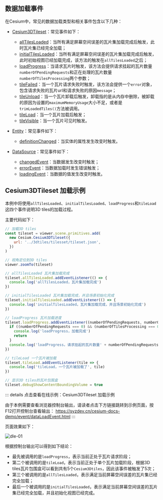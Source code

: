 ## 数据加载事件

在Cesium中，常见的数据加载类型和相关事件包含以下几种：

- [Cesium3DTileset](https://cesium.com/learn/cesiumjs/ref-doc/Cesium3DTileset.html?classFilter=Cesium3DTileset#Cesium3DTileset)：常见事件如下：
  - [allTilesLoaded](https://cesium.com/learn/cesiumjs/ref-doc/Cesium3DTileset.html?classFilter=Cesium3DTileset#allTilesLoaded)：当所有满足屏幕空间误差的瓦片集加载完成后触发，此时瓦片集已经完全加载；
  - [initialTilesLoaded](https://cesium.com/learn/cesiumjs/ref-doc/Cesium3DTileset.html?classFilter=Cesium3DTileset#initialTilesLoaded)：当所有满足屏幕空间误差的瓦片集加载完成后触发，此时初始视图已经加载完成，该方法的触发在`allTilesLoaded`之后；
  - [loadProgress](https://cesium.com/learn/cesiumjs/ref-doc/Cesium3DTileset.html?classFilter=Cesium3DTileset#loadProgress)：当请求瓦片时触发，该方法会提供请求挂起的瓦片数量`numberOfPendingRequests`和正在处理的瓦片数量`numberOfTilesProcessing`两个参数；
  - [tileFailed](https://cesium.com/learn/cesiumjs/ref-doc/Cesium3DTileset.html?classFilter=Cesium3DTileset#tileFailed)：当一个瓦片请求失败时触发，该方法会提供一个`error`对象，包含请求失败的瓦片url和请求失败的原因`message`；
  - [tileUnload](https://cesium.com/learn/cesiumjs/ref-doc/Cesium3DTileset.html?classFilter=Cesium3DTileset#tileUnload)：当一个瓦片卸载后触发，卸载指的是从内存中删除，被卸载的原因为设置的`maximumMemoryUsage`大小不足，或者是`trimLoadedTiles()`方法被调用。
  - [tileLoad](https://cesium.com/learn/cesiumjs/ref-doc/Cesium3DTileset.html?classFilter=Cesium3DTileset#tileLoad)：当一个瓦片加载后触发；
  - [tileVisible](https://cesium.com/learn/cesiumjs/ref-doc/Cesium3DTileset.html?classFilter=Cesium3DTileset#tileVisible)：当一个瓦片可见时触发。
- [Entity](https://cesium.com/learn/cesiumjs/ref-doc/Entity.html?classFilter=entity#Entity)：常见事件如下：
  - [definitionChanged](https://cesium.com/learn/cesiumjs/ref-doc/Entity.html?classFilter=entit#definitionChanged)：当实体的属性发生改变时触发。

- [DataSource](https://cesium.com/learn/cesiumjs/ref-doc/DataSource.html?classFilter=data#DataSource)：常见事件如下：
  - [changedEvent](https://cesium.com/learn/cesiumjs/ref-doc/DataSource.html?classFilter=data#changedEvent)：当数据发生改变时触发；
  - [errorEvent](https://cesium.com/learn/cesiumjs/ref-doc/DataSource.html?classFilter=data#errorEvent)：当数据加载时发生错误触发；
  - [loadingEvent](https://cesium.com/learn/cesiumjs/ref-doc/DataSource.html?classFilter=data#loadingEvent)：当数据的值发生改变时触发。


## Cesium3DTileset 加载示例

本例中将使用`allTilesLoaded`、`initialTilesLoaded`、`loadProgress`和`tileLoad`这四个事件说明3D tiles的加载过程。

主要代码如下：

```javascript
// 加载3D tiles
const tileset = viewer.scene.primitives.add(
  new Cesium.Cesium3DTileset({
    url: '../3dtiles/tilesset/tileset.json',
  })
)

// 视角定位到3D tiles
viewer.zoomTo(tileset)

// allTilesLoaded 瓦片集加载完成
tileset.allTilesLoaded.addEventListener(() => {
  console.log('allTilesLoaded，瓦片集加载完成')
})

// initialTilesLoaded 瓦片集加载完成，并且场景初始化完成
tileset.initialTilesLoaded.addEventListener(() => {
  console.log('initialTilesLoaded，瓦片集加载完成，并且场景初始化完成')
})

// loadProgress 瓦片加载进度
tileset.loadProgress.addEventListener((numberOfPendingRequests, numberOfTilesProcessing) => {
  if ((numberOfPendingRequests === 0) && (numberOfTilesProcessing === 0)) {
    console.log('loadProgress，加载完成')
    return
  }
  console.log('loadProgress，请求挂起的瓦片数量' + numberOfPendingRequests + ', 正在处理的瓦片数量: ' + numberOfTilesProcessing);
})

// tileLoad 一个瓦片被加载
tileset.tileLoad.addEventListener(tile => {
  console.log('tileLoad，一个瓦片被加载了', tile)
})

// 显示3D tiles的瓦片包围盒
tileset.debugShowContentBoundingVolume = true
```
::: details 点击查看在线示例：Cesium3DTileset 加载示例

由于本例需要查看浏览器控制台输出，请读者点击下方链接跳转到示例页面，按F12打开控制台查看输出：
<a>https://syzdev.cn/cesium-docs-demo/event/dataLoadEvent.html</a>
:::

页面效果如下：

![dle-01](/cesium-docs/assets/img/advance/dle-01.png)

根据控制台输出可以得到如下结论：

- 最先被调用的是`loadProgress`，表示当前正处于瓦片请求阶段；
- 第二个被调用的是`tileLoad`，表示当前正处于单个瓦片加载阶段，根据3D tiles瓦片包围盒可以看到共有5个`Cesium3Dtiles`，因此该事件被触发了5次；
- 第三个被调用的是`allTilesLoaded`，表示满足当前屏幕空间误差的瓦片集已经完全加载；
- 最后一个被调用的是`initialTilesLoaded`，表示满足当前屏幕空间误差的瓦片集已经完全加载，并且初始化视图已经完成。